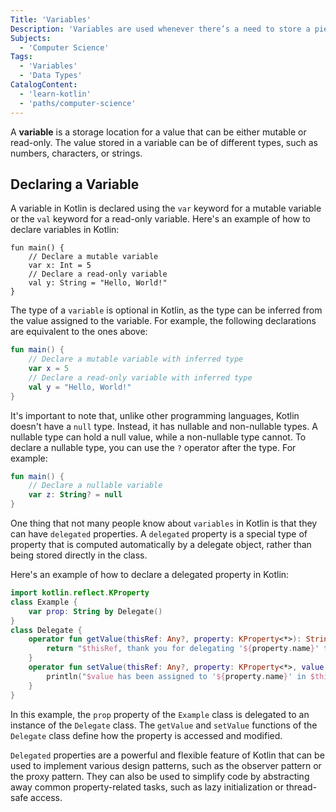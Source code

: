 ```yaml
---
Title: 'Variables'
Description: 'Variables are used whenever there’s a need to store a piece of data and ensures code re-usability.'
Subjects:
  - 'Computer Science'
Tags:
  - 'Variables'
  - 'Data Types'
CatalogContent:
  - 'learn-kotlin'
  - 'paths/computer-science'
---
```


A **variable** is a storage location for a value that can be either mutable or read-only. The value stored in a variable can be of different types, such as numbers, characters, or strings.

## Declaring a Variable

A variable in Kotlin is declared using the `var` keyword for a mutable variable or the `val` keyword for a read-only variable. Here's an example of how to declare variables in Kotlin:

```pseudo
fun main() {
    // Declare a mutable variable
    var x: Int = 5
    // Declare a read-only variable
    val y: String = "Hello, World!"
}
```

The type of a `variable` is optional in Kotlin, as the type can be inferred from the value assigned to the variable. For example, the following declarations are equivalent to the ones above:

```kotlin
fun main() {
    // Declare a mutable variable with inferred type
    var x = 5
    // Declare a read-only variable with inferred type
    val y = "Hello, World!"
}
```

It's important to note that, unlike other programming languages, Kotlin doesn't have a `null` type. Instead, it has nullable and non-nullable types. A nullable type can hold a null value, while a non-nullable type cannot. To declare a nullable type, you can use the `?` operator after the type. For example:

```kotlin
fun main() {
    // Declare a nullable variable
    var z: String? = null
}
```

One thing that not many people know about `variables` in Kotlin is that they can have `delegated` properties. A `delegated` property is a special type of property that is computed automatically by a delegate object, rather than being stored directly in the class.

Here's an example of how to declare a delegated property in Kotlin:

```kotlin
import kotlin.reflect.KProperty
class Example {
    var prop: String by Delegate()
}
class Delegate {
    operator fun getValue(thisRef: Any?, property: KProperty<*>): String {
        return "$thisRef, thank you for delegating '${property.name}' to me!"
    }
    operator fun setValue(thisRef: Any?, property: KProperty<*>, value: String) {
        println("$value has been assigned to '${property.name}' in $thisRef.")
    }
}
```

In this example, the `prop` property of the `Example` class is delegated to an instance of the `Delegate` class. The `getValue` and `setValue` functions of the `Delegate` class define how the property is accessed and modified.

`Delegated` properties are a powerful and flexible feature of Kotlin that can be used to implement various design patterns, such as the observer pattern or the proxy pattern. They can also be used to simplify code by abstracting away common property-related tasks, such as lazy initialization or thread-safe access.
